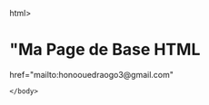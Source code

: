 html>
<head>
    <body>
        <h1>"Ma Page de Base HTML </h1>
        <p>
            <a> href="mailto:honoouedraogo3@gmail.com"</a>
                
    </body>

